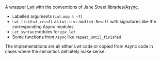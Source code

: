 A wrapper [Lwt](https://ocsigen.org/lwt/latest/manual/manual) with the conventions of Jane Street libraries/[Async](https://opensource.janestreet.com/async/).

- Labelled arguments (`Lwt.map t ~f`)
- `Lwt_list`/`Lwt_result` as `Lwt.List` and `Lwt.Result` with signatures like the corresponding Async modules
- `Let_syntax` modules for `ppx_let`
- Some functions from `Async` like `repeat_until_finished`

The implementations are all either Lwt code or copied from Async code in cases where the semantics definitely make sense.
